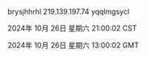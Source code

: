 brysjhhrhl 219.139.197.74 yqqlmgsycl

2024年 10月 26日 星期六 21:00:02 CST

2024年 10月 26日 星期六 13:00:02 GMT
